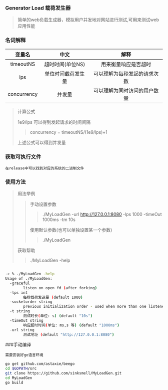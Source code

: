 ### Generator Load 载荷发生器

>简单的web负载生成器，模拟用户并发地对网站进行测试,可用来测试web应用性能
	
### 名词解释

| 变量名  | 中文  | 解释 |
|:-------------:|:---------------:| :-------------:|
| timeoutNS     | 超时时间(单位NS) |  用来衡量响应是否超时 |
| lps      | 单位时间载荷发生量   |  可以理解为每秒发起的请求次数 |
| concurrency | 并发量        | 可以理解为同时访问的用户数量 |


>计算公式
>
>1e9/lps 可以得到发起请求的时间间隔
>
>>concurrency = timeoutNS/(1e9/lps)+1
>
>上述公式可以得到并发量


### 获取可执行文件
	在release中可以找到对应的系统的二进制文件
### 使用方法

>用法举例
>>手动设置参数
>>>./MyLoadGen  -url http://127.0.0.1:8080 -lps 1000 -timeOut 1000ms -tm 10s
>>
>>使用默认参数(也可以单独设置某一个参数)
>>>./MyLoadGen  
>
>获取帮助
>>./MyLoadGen -help
>>>
>>>

```bash

-> % ./MyLoadGen -help 
Usage of ./MyLoadGen:
  -graceful
        listen on open fd (after forking)
  -lps int
        每秒载荷发送量 (default 1000)
  -socketorder string
        previous initialization order - used when more than one listener was started
  -t string
        测试时长(单位: s) (default "10s")
  -timeOut string
        响应超时时间(单位: ms,s 等) (default "1000ms")
  -url string
        测试地址 (default "http://127.0.0.1:8080")


```

###手动编译

	需要安装好go语言环境
```bash
go get github.com/astaxie/beego
cd $GOPATH/src
git clone https://github.com/sinksmell/MyLoadGen.git
cd MyLoadGen
go build
```
